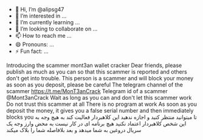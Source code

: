- 👋 Hi, I’m @alipsg47
- 👀 I’m interested in ...
- 🌱 I’m currently learning ...
- 💞️ I’m looking to collaborate on ...
- 📫 How to reach me ...
- 😄 Pronouns: ...
- ⚡ Fun fact: ...

<!---
alipsg47/alipsg47 is a ✨ special ✨ repository because its `README.md` (this file) appears on your GitHub profile.
You can click the Preview link to take a look at your changes.
--->
Introducing the scammer
mont3an wallet cracker
Dear friends, please publish as much as you can so that this scammer is reported and others don't get into trouble.
This person is a scammer and will block your money as soon as you deposit, please be careful
The telegram channel of the scammer
https://t.me/MonT3anCrack
Telegram id of a scammer
@Mont3anCrack
Wait as long as you can and don't let this scammer work
Do not trust this scammer at all
There is no program at work
As soon as you deposit the money, it gives you a false serial number and then immediately blocks you
تا میتوانید منتظر کنید و اجازه ندهید این کلاهبردار فعالیت کند
به هیچ وجه به این شخص کلاهبردار اعتماد نکنید
هیچ برنامه ای در کار نیست 
به محض وارز وجه یک سریال دروغین به شما میدهد و بعد بلافاصله شما را بلاک میکند
